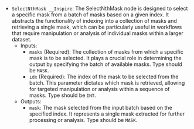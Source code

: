 - `SelectNthMask __Inspire`: The SelectNthMask node is designed to select a specific mask from a batch of masks based on a given index. It abstracts the functionality of indexing into a collection of masks and retrieving a single mask, which can be particularly useful in workflows that require manipulation or analysis of individual masks within a larger dataset.
    - Inputs:
        - `masks` (Required): The collection of masks from which a specific mask is to be selected. It plays a crucial role in determining the output by specifying the batch of available masks. Type should be `MASK`.
        - `idx` (Required): The index of the mask to be selected from the batch. This parameter dictates which mask is retrieved, allowing for targeted manipulation or analysis within a sequence of masks. Type should be `INT`.
    - Outputs:
        - `mask`: The mask selected from the input batch based on the specified index. It represents a single mask extracted for further processing or analysis. Type should be `MASK`.
